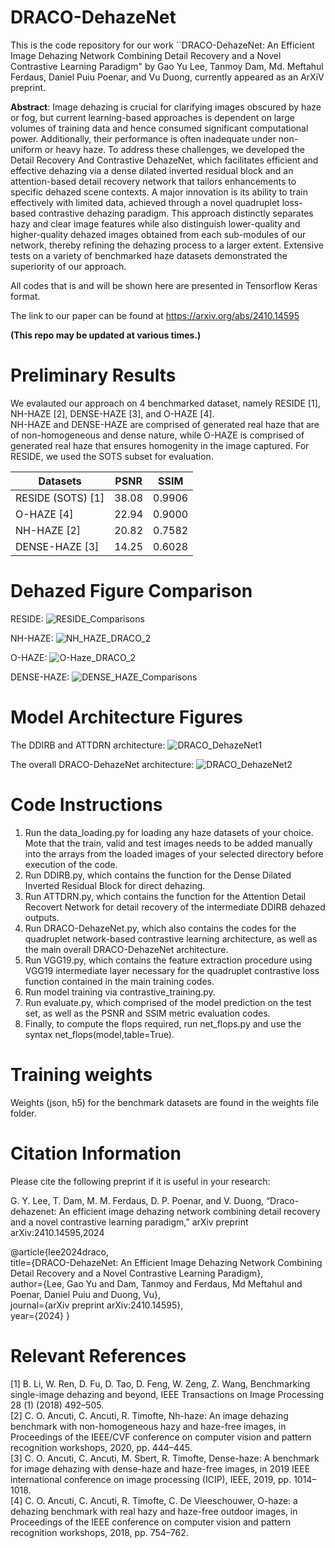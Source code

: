 # DRACO-DehazeNet
This is the code repository for our work ``DRACO-DehazeNet: An Efficient Image Dehazing Network Combining Detail Recovery and a Novel Contrastive Learning Paradigm" by Gao Yu Lee, Tanmoy Dam, Md. Meftahul Ferdaus, Daniel Puiu Poenar, and Vu Duong, currently appeared as an ArXiV preprint.

**Abstract**: Image dehazing is crucial for clarifying images obscured by haze or fog, but current learning-based approaches is dependent on large volumes of training data and hence consumed significant computational power. Additionally, their performance is often inadequate under non-uniform or heavy haze. To address these challenges, we developed the Detail Recovery And Contrastive DehazeNet, which facilitates efficient and effective dehazing via a dense dilated inverted residual block and an attention-based detail recovery network that tailors enhancements to specific dehazed scene contexts. A major innovation is its ability to train effectively with limited data, achieved through a novel quadruplet loss-based contrastive dehazing paradigm. This approach distinctly separates hazy and clear image features while also distinguish lower-quality and higher-quality dehazed images obtained from each sub-modules of our network, thereby refining the dehazing process to a larger extent. Extensive tests on a variety of benchmarked haze datasets demonstrated the superiority of our approach.

All codes that is and will be shown here are presented in Tensorflow Keras format.

The link to our paper can be found at https://arxiv.org/abs/2410.14595 

**(This repo may be updated at various times.)**

# Preliminary Results 

We evalauted our approach on 4 benchmarked dataset, namely RESIDE [1], NH-HAZE [2], DENSE-HAZE [3], and O-HAZE [4]. \
NH-HAZE and DENSE-HAZE are comprised of generated real haze that are of non-homogeneous and dense nature, while O-HAZE is comprised of generated real haze that ensures homogenity in the image captured. For RESIDE, we used the SOTS subset for evaluation.


| Datasets| PSNR | SSIM| 
| ------ | ------| ------| 
| RESIDE (SOTS) [1] | 38.08 | 0.9906 | 
| O-HAZE [4] | 22.94 | 0.9000 | 
| NH-HAZE [2] | 20.82 | 0.7582 | 
| DENSE-HAZE [3] | 14.25 | 0.6028 | 

# Dehazed Figure Comparison

RESIDE:
![RESIDE_Comparisons](https://github.com/user-attachments/assets/b7536687-cfec-4949-b41d-9efe312c5dec)

NH-HAZE:
![NH_HAZE_DRACO_2](https://github.com/user-attachments/assets/b76a8ab3-9571-4765-bec6-5054a64eab57)

O-HAZE:
![O-Haze_DRACO_2](https://github.com/user-attachments/assets/5cb4bf42-d142-4eb9-ab32-9102e8b5ab67)

DENSE-HAZE:
![DENSE_HAZE_Comparisons](https://github.com/user-attachments/assets/d8875b75-0ea2-450f-9e15-3499ed953d45)



# Model Architecture Figures

The DDIRB and ATTDRN architecture:
![DRACO_DehazeNet1](https://github.com/user-attachments/assets/56765abc-9241-44d2-bd82-f079bd48fcb7)

The overall DRACO-DehazeNet architecture:
![DRACO_DehazeNet2](https://github.com/user-attachments/assets/fc3b30ee-fc06-4336-8a72-4d06fe6ce2ac)


# Code Instructions

1) Run the data_loading.py for loading any haze datasets of your choice. Mote that the train, valid and test images needs to be added manually into the arrays from the loaded images of your selected directory before execution of the code.
2) Run DDIRB.py, which contains the function for the Dense Dilated Inverted Residual Block for direct dehazing.
3) Run ATTDRN.py, which contains the function for the Attention Detail Recovert Network for detail recovery of the intermediate DDIRB dehazed outputs.
4) Run DRACO-DehazeNet.py, which also contains the codes for the quadruplet network-based contrastive learning architecture, as well as the main overall DRACO-DehazeNet architecture.
5) Run VGG19.py, which contains the feature extraction procedure using VGG19 intermediate layer necessary for the quadruplet contrastive loss function contained in the main training codes.
6) Run model training via contrastive_training.py.
7) Run evaluate.py, which comprised of the model prediction on the test set, as well as the PSNR and SSIM metric evaluation codes.
8) Finally, to compute the flops required, run net_flops.py and use the syntax net_flops(model,table=True).

# Training weights 

Weights (json, h5) for the benchmark datasets are found in the weights file folder.

# Citation Information

Please cite the following preprint if it is useful in your research:

G. Y. Lee, T. Dam, M. M. Ferdaus, D. P. Poenar, and V. Duong, “Draco-dehazenet: An efficient image dehazing network combining detail recovery
and a novel contrastive learning paradigm,” arXiv preprint arXiv:2410.14595,2024

@article{lee2024draco, \
  title={DRACO-DehazeNet: An Efficient Image Dehazing Network Combining Detail Recovery and a Novel Contrastive Learning Paradigm}, \
  author={Lee, Gao Yu and Dam, Tanmoy and Ferdaus, Md Meftahul and Poenar, Daniel Puiu and Duong, Vu}, \
  journal={arXiv preprint arXiv:2410.14595}, \
  year={2024}
}

# Relevant References

[1] B. Li, W. Ren, D. Fu, D. Tao, D. Feng, W. Zeng, Z. Wang, Benchmarking single-image dehazing and beyond, IEEE Transactions on Image Processing 28 (1) (2018) 492–505. \
[2] C. O. Ancuti, C. Ancuti, R. Timofte, Nh-haze: An image dehazing benchmark with non-homogeneous hazy and haze-free images, in Proceedings of the IEEE/CVF conference on computer vision and pattern recognition workshops, 2020, pp. 444–445. \
[3] C. O. Ancuti, C. Ancuti, M. Sbert, R. Timofte, Dense-haze: A benchmark for image dehazing with dense-haze and haze-free images, in 2019 IEEE international conference on image processing (ICIP), IEEE, 2019, pp. 1014–1018. \
[4] C. O. Ancuti, C. Ancuti, R. Timofte, C. De Vleeschouwer, O-haze: a dehazing benchmark with real hazy and haze-free outdoor images, in Proceedings of the IEEE conference on computer vision and pattern recognition workshops, 2018, pp. 754–762.
